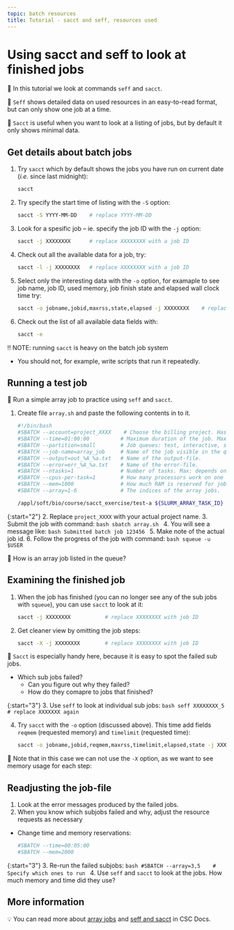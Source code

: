 ```yaml
---
topic: batch resources
title: Tutorial - sacct and seff, resources used 
---
```

# Using sacct and seff to look at finished jobs

💬 In this tutorial we look at commands `seff` and `sacct`.

💭 `Seff` shows detailed data on used resources in an easy-to-read format, but can only show one job at a time.

💭 `Sacct` is useful when you want to look at a listing of jobs, but by default it only shows minimal data.

## Get details about batch jobs

1. Try `sacct` which by default shows the jobs you have run on current date (_i.e._ since last midnight):
    ```bash
    sacct
    ```
2. Try specify the start time of listing with the `-S` option:
    ```bash
    sacct -S YYYY-MM-DD    # replace YYYY-MM-DD
    ```
3. Look for a spesific job – ie. specify the job ID with the `-j` option:
    ```bash
    sacct -j XXXXXXXX      # replace XXXXXXXX with a job ID
    ```
4. Check out all the available data for a job, try:
    ```bash
    sacct -l -j XXXXXXXX   # replace XXXXXXXX with a job ID
    ```
5. Select only the interesting data with the `-o` option, for examaple to see job name, job ID, used memory, job finish state and elapsed wall clock time try:
    ```bash
    sacct -o jobname,jobid,maxrss,state,elapsed -j XXXXXXXX    # replace XXXXXXXX
    ```
6. Check out the list of all available data fields with:
    ```bash
    sacct -e
    ```

‼️ NOTE: running `sacct` is heavy on the batch job system
- You should not, for example, write scripts that run it repeatedly.

## Running a test job

💬 Run a simple array job to practice using `seff` and `sacct`.

1. Create file `array.sh` and paste the following contents in to it.

    ```bash
    #!/bin/bash
    #SBATCH --account=project_XXXX    # Choose the billing project. Has to be defined!
    #SBATCH --time=01:00:00          # Maximum duration of the job. Max: depends of the partition. 
    #SBATCH --partition=small        # Job queues: test, interactive, small, large, longrun, hugemem, hugemem_longrun
    #SBATCH --job-name=array_job     # Name of the job visible in the queue.
    #SBATCH --output=out_%A_%a.txt   # Name of the output-file.
    #SBATCH --error=err_%A_%a.txt    # Name of the error-file.
    #SBATCH --ntasks=1               # Number of tasks. Max: depends on partition.
    #SBATCH --cpus-per-task=1        # How many processors work on one task. Max: Number of CPUs per node.
    #SBATCH --mem=1000               # How much RAM is reserved for job per node. Unit: MiB
    #SBATCH --array=1-6              # The indices of the array jobs.
    
    /appl/soft/bio/course/sacct_exercise/test-a ${SLURM_ARRAY_TASK_ID}
    ```

{:start="2"}
2. Replace `project_XXXX` with your actual project name.
3. Submit the job with command:
    ```bash
    sbatch array.sh
    ```
4. You will see a message like:
    ```bash
    Submitted batch job 123456
    ```
5. Make note of the actual job id.
6. Follow the progress of the job with command:
    ```bash
    squeue -u $USER
    ```

💭 How is an array job listed in the queue?

## Examining the finished job

1. When the job has finished (you can no longer see any of the sub jobs with `squeue`), you can use `sacct` to look at it:
    ```bash
    sacct -j XXXXXXXX           # replace XXXXXXXX with job ID
    ```
2. Get cleaner view by omitting the job steps:
    ```bash
    sacct -X -j XXXXXXXX        # replace XXXXXXXX with job ID
    ```

💬 `Sacct` is especially handy here, because it is easy to spot the 
failed sub jobs.
- Which sub jobs failed?
    - Can you figure out why they failed?
    - How do they comapre to jobs that finished?

{:start="3"}
3. Use `seff` to look at individual sub jobs:
    ```bash
    seff XXXXXXXX_5             # replace XXXXXXX again
    ```

4. Try `sacct` with the `-o` option (discussed above). This time add fields `reqmem` (requested memory) and `timelimit` (requested time):
    ```bash
    sacct -o jobname,jobid,reqmem,maxrss,timelimit,elapsed,state -j XXXXXXXX    # replace XXXXXXXX
    ```

💭 Note that in this case we can not use the `-X` option, as we want to see memory usage for each step:

## Readjusting the job-file

1. Look at the error messages produced by the failed jobs.
2. When you know which subjobs failed and why, adjust the resource requests as necessary
- Change time and memory reservations:
    ```bash
    #SBATCH --time=00:05:00
    #SBATCH --mem=2000
    ```

{:start="3"}
3. Re-run the failed subjobs:
    ```bash
    #SBATCH --array=3,5    # Specify which ones to run
    ```
4. Use `seff` and `sacct` to look at the jobs. How much memory and time did they use?

## More information
💡 You can read more about [array jobs](https://docs.csc.fi/computing/running/array-jobs) and [seff and sacct](https://docs.csc.fi/support/faq/how-much-memory-my-job-needs/) in CSC Docs.